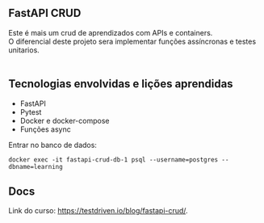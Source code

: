 ## FastAPI CRUD

Este é mais um crud de aprendizados com APIs e containers.<br>
O diferencial deste projeto sera implementar funções assíncronas e testes unitarios.<br>
<br>
## Tecnologias envolvidas e lições aprendidas
+   FastAPI
+   Pytest
+   Docker e docker-compose
+   Funções async

Entrar no banco de dados:<br>
```
docker exec -it fastapi-crud-db-1 psql --username=postgres --dbname=learning
```

## Docs
Link do curso: https://testdriven.io/blog/fastapi-crud/.